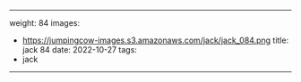 
---
weight: 84
images:
- https://jumpingcow-images.s3.amazonaws.com/jack/jack_084.png
title: jack 84
date: 2022-10-27
tags:
- jack
---
